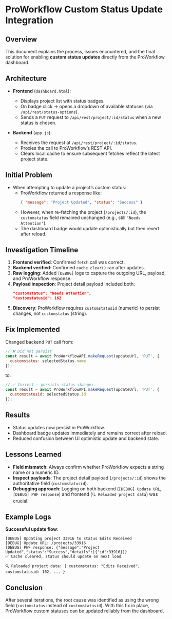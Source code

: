 # ProWorkflow Custom Status Update Integration

## Overview
This document explains the process, issues encountered, and the final solution for enabling **custom status updates** directly from the ProWorkflow dashboard.

## Architecture
- **Frontend** (`dashboard.html`):  
  - Displays project list with status badges.  
  - On badge click → opens a dropdown of available statuses (via `/api/rest/status-options`).  
  - Sends a `PUT` request to `/api/rest/project/:id/status` when a new status is chosen.

- **Backend** (`app.js`):  
  - Receives the request at `/api/rest/project/:id/status`.  
  - Proxies the call to ProWorkflow’s REST API.  
  - Clears local cache to ensure subsequent fetches reflect the latest project state.

## Initial Problem
- When attempting to update a project’s custom status:  
  - ProWorkflow returned a response like:  
    ```json
    { "message": "Project Updated", "status": "Success" }
    ```
  - However, when re-fetching the project (`/projects/:id`), the `customstatus` field remained unchanged (e.g., still `"Needs Attention"`).  
  - The dashboard badge would update optimistically but then revert after reload.

## Investigation Timeline
1. **Frontend verified**: Confirmed `fetch` call was correct.  
2. **Backend verified**: Confirmed `cache.clear()` ran after updates.  
3. **Raw logging**: Added `[DEBUG]` logs to capture the outgoing URL, payload, and ProWorkflow response.  
4. **Payload inspection**: Project detail payload included both:  
   ```json
   "customstatus": "Needs Attention",
   "customstatusid": 162
   ```
5. **Discovery**: ProWorkflow requires `customstatusid` (numeric) to persist changes, not `customstatus` (string).

## Fix Implemented
Changed backend `PUT` call from:

```js
// ❌ Did not persist
const result = await ProWorkflowAPI.makeRequest(updateUrl, 'PUT', {
  customstatus: selectedStatus.name
});
```

to:

```js
// ✅ Correct — persists status changes
const result = await ProWorkflowAPI.makeRequest(updateUrl, 'PUT', {
  customstatusid: selectedStatus.id
});
```

## Results
- Status updates now persist in ProWorkflow.  
- Dashboard badge updates immediately and remains correct after reload.  
- Reduced confusion between UI optimistic update and backend state.

## Lessons Learned
- **Field mismatch**: Always confirm whether ProWorkflow expects a string name or a numeric ID.  
- **Inspect payloads**: The project detail payload (`/projects/:id`) shows the authoritative field (`customstatusid`).  
- **Debugging approach**: Logging on both backend (`[DEBUG] Update URL`, `[DEBUG] PWF response`) and frontend (`🔍 Reloaded project data`) was crucial.

## Example Logs

**Successful update flow**:
```
[DEBUG] Updating project 33916 to status Edits Received
[DEBUG] Update URL: /projects/33916
[DEBUG] PWF response: {"message":"Project Updated","status":"Success","details":[{"id":33916}]}
✅ Cache cleared, status should update on next load

🔍 Reloaded project data: { customstatus: "Edits Received", customstatusid: 102, ... }
```

## Conclusion
After several iterations, the root cause was identified as using the wrong field (`customstatus` instead of `customstatusid`). With this fix in place, ProWorkflow custom statuses can be updated reliably from the dashboard.
